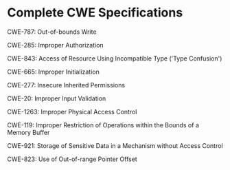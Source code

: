 

# Complete CWE Specifications

CWE-787: Out-of-bounds Write

CWE-285: Improper Authorization

CWE-843: Access of Resource Using Incompatible Type ('Type Confusion')

CWE-665: Improper Initialization

CWE-277: Insecure Inherited Permissions

CWE-20: Improper Input Validation

CWE-1263: Improper Physical Access Control

CWE-119: Improper Restriction of Operations within the Bounds of a Memory Buffer

CWE-921: Storage of Sensitive Data in a Mechanism without Access Control

CWE-823: Use of Out-of-range Pointer Offset